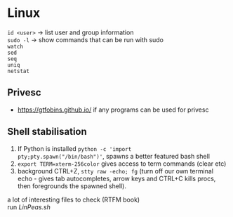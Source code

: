 # Linux
`id <user>` -> list user and group information <br>
`sudo -l` -> show commands that can be run with sudo <br>
`watch` <br>
`sed` <br>
`seq` <br>
`uniq` <br>
`netstat` <br>

## Privesc
* https://gtfobins.github.io/ if any programs can be used for privesc <br>

## Shell stabilisation
  1) If Python is installed <code>python -c 'import pty;pty.spawn("/bin/bash")'</code>, spawns a better featured bash shell
  2) <code>export TERM=xterm-256color</code> gives access to term commands (clear etc)
  3) background CTRL+Z, <code>stty raw -echo; fg</code> (turn off our own terminal echo - gives tab autocompletes, arrow keys and CTRL+C kills procs, then foregrounds the spawned shell).

a lot of interesting files to check (RTFM book)<br>
run _LinPeas.sh_
